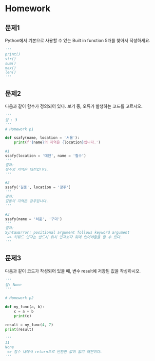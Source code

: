 # Homework

## 문제1

Python에서 기본으로 사용할 수 있는 Built in function 5개를 찾아서 작성하세요.

```python
'''
print()
str()
sum()
max()
len()
'''
```



## 문제2

다음과 같이 함수가 정의되어 있다. 보기 중, 오류가 발생하는 코드를 고르시오.

```python
'''
답 : 3
'''
# Homework p1

def ssafy(name, location = '서울'):
    print(f'{name}의 지역은 {location}입니다.')

#1
ssafy(location = '대전', name = '철수')
'''
결과: 
철수의 지역은 대전입니다.
'''

#2
ssafy('길동', location = '광주')
'''
결과: 
길동의 지역은 광주입니다.
'''

#3
ssafy(name = '허준', '구미')
'''
결과: 
SyntaxError: positional argument follows keyword argument
 => 키워드 인자는 반드시 위치 인자보다 뒤에 있어야함을 알 수 있다.
'''
```



## 문제3

다음과 같이 코드가 작성되어 있을 때, 변수 result에 저장된 값을 작성하시오.

```python
'''
답: None
'''

# Homework p2

def my_func(a, b):
    c = a + b
    print(c)

result = my_func(4, 7)
print(result)

'''
11
None
 => 함수 내에서 return으로 반환한 값이 없기 때문이다.
'''
```

